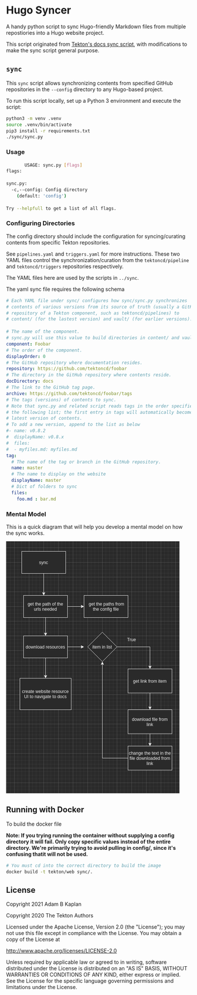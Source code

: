 # Hugo Syncer

A handy python script to sync Hugo-friendly Markdown files from multiple repostiories into a Hugo website project.

This script originated from [Tekton's docs sync script](https://github.com/tektoncd/website/tree/main/sync),
with modifications to make the sync script general purpose.

## `sync`

This `sync` script allows synchronizing contents from specified GitHub repositories in the `--config` directory
to any Hugo-based project.

To run this script locally, set up a Python 3 environment and execute
the script:

```bash
python3 -m venv .venv
source .venv/bin/activate    
pip3 install -r requirements.txt
./sync/sync.py
```

### Usage

```bash
       USAGE: sync.py [flags]
flags:

sync.py:
  -c,--config: Config directory
    (default: 'config')

Try --helpfull to get a list of all flags.
```

### Configuring Directories

The config directory should include the configuration for syncing/curating contents from
specific Tekton repositories.

See `pipelines.yaml` and `triggers.yaml` for more instructions. These two
YAML files control the synchronization/curation from the `tektoncd/pipeline`
and `tektoncd/triggers` repositories respectively.

The YAML files here are used by the scripts in `../sync`.

The yaml sync file requires the following schema

```yaml
# Each YAML file under sync/ configures how sync/sync.py synchronizes
# contents of various versions from its source of truth (usually a GitHub
# repository of a Tekton component, such as tektoncd/pipelines) to
# content/ (for the lastest version) and vault/ (for earlier versions).

# The name of the component.
# sync.py will use this value to build directories in content/ and vault/. This is used to for the list on the redenred web website.
component: Foobar
# The order of the component.
displayOrder: 0
# The GitHub repository where documentation resides.
repository: https://github.com/tektoncd/foobar
# The directory in the GitHub repository where contents reside.
docDirectory: docs
# The link to the GitHub tag page.
archive: https://github.com/tektoncd/foobar/tags
# The tags (versions) of contents to sync.
# Note that sync.py and related script reads tags in the order specified in
# the following list; the first entry in tags will automatically become the
# latest version of contents.
# To add a new version, append to the list as below
#- name: v0.8.2
#  displayName: v0.8.x
#  files:
#  - myfiles.md: myfiles.md
tag:
  # The name of the tag or branch in the GitHub repository.
  name: master
  # The name to display on the website
  displayName: master
  # Dict of folders to sync
  files:
    foo.md : bar.md
```

### Mental Model

This is a quick diagram that will help you develop a mental model on how the sync works.

![logical flow of the sync program](./static/images/mental_model.png)

## Running with Docker

To build the docker file

**Note: If you trying running the container without supplying a config directory it will fail. Only copy specific values instead of the entire directory. We're primarily trying to avoid pulling in config/, since it's confusing thatit will not be used.**

```bash
# You must cd into the correct directory to build the image
docker build -t tekton/web sync/.
```

## License

Copyright 2021 Adam B Kaplan

Copyright 2020 The Tekton Authors

Licensed under the Apache License, Version 2.0 (the "License");
you may not use this file except in compliance with the License.
You may obtain a copy of the License at

   http://www.apache.org/licenses/LICENSE-2.0

Unless required by applicable law or agreed to in writing, software
distributed under the License is distributed on an "AS IS" BASIS,
WITHOUT WARRANTIES OR CONDITIONS OF ANY KIND, either express or implied.
See the License for the specific language governing permissions and
limitations under the License.
